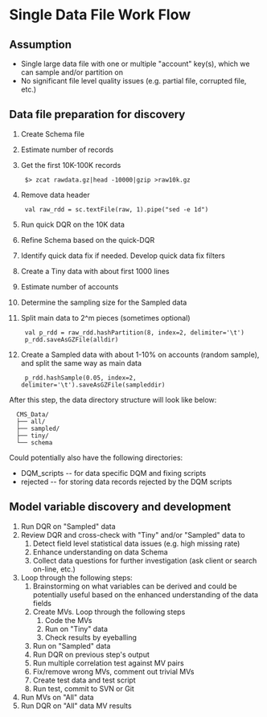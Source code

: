 Single Data File Work Flow
=========================

Assumption
-----
* Single large data file with one or multiple "account" key(s), which we can sample and/or partition on
* No significant file level quality issues (e.g. partial file, corrupted file, etc.)

Data file preparation for discovery
-----
1. Create Schema file 
1. Estimate number of records 
1. Get the first 10K-100K records

        $> zcat rawdata.gz|head -10000|gzip >raw10k.gz

1. Remove data header

        val raw_rdd = sc.textFile(raw, 1).pipe("sed -e 1d")

1. Run quick DQR on the 10K data
1. Refine Schema based on the quick-DQR
1. Identify quick data fix if needed. Develop quick data fix filters
1. Create a Tiny data with about first 1000 lines 
1. Estimate number of accounts 
1. Determine the sampling size for the Sampled data
1. Split main data to 2^m pieces (sometimes optional)

        val p_rdd = raw_rdd.hashPartition(8, index=2, delimiter='\t')
        p_rdd.saveAsGZFile(alldir)

1. Create a Sampled data with about 1-10% on accounts (random sample), and split the same way as main data

        p_rdd.hashSample(0.05, index=2, delimiter='\t').saveAsGZFile(sampleddir)

After this step, the data directory structure will look like below:

      CMS_Data/
      ├── all/
      ├── sampled/
      ├── tiny/
      └── schema

Could potentially also have the following directories:
* DQM_scripts  -- for data specific DQM and fixing scripts
* rejected  -- for storing data records rejected by the DQM scripts

Model variable discovery and development
-----
1. Run DQR on "Sampled" data
1. Review DQR and cross-check with "Tiny" and/or "Sampled" data to
    1. Detect field level statistical data issues (e.g. high missing rate)
    1. Enhance understanding on data Schema
    1. Collect data questions for further investigation (ask client or search on-line, etc.)
1. Loop through the following steps:
    1. Brainstorming on what variables can be derived and could be potentially useful based on the enhanced understanding of the data fields
    1. Create MVs. Loop through the following steps
        1. Code the MVs 
        1. Run on "Tiny" data
        1. Check results by eyeballing
    1. Run on "Sampled" data
    1. Run DQR on previous step's output
    1. Run multiple correlation test against MV pairs 
    1. Fix/remove wrong MVs, comment out trivial MVs
    1. Create test data and test script
    1. Run test, commit to SVN or Git
1. Run MVs on "All" data
1. Run DQR on "All" data MV results 


